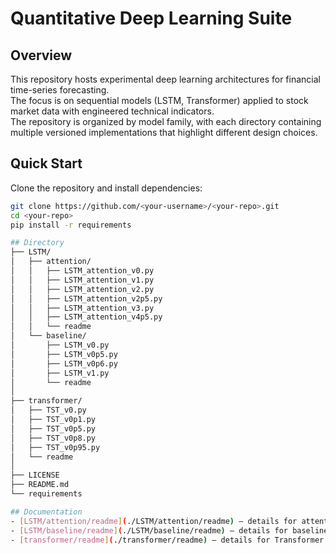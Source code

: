 # Quantitative Deep Learning Suite

## Overview
This repository hosts experimental deep learning architectures for financial time-series forecasting.  
The focus is on sequential models (LSTM, Transformer) applied to stock market data with engineered technical indicators.  
The repository is organized by model family, with each directory containing multiple versioned implementations that highlight different design choices.

## Quick Start
Clone the repository and install dependencies:
```bash
git clone https://github.com/<your-username>/<your-repo>.git
cd <your-repo>
pip install -r requirements

## Directory 
├── LSTM/
│   ├── attention/
│   │   ├── LSTM_attention_v0.py
│   │   ├── LSTM_attention_v1.py
│   │   ├── LSTM_attention_v2.py
│   │   ├── LSTM_attention_v2p5.py
│   │   ├── LSTM_attention_v3.py
│   │   ├── LSTM_attention_v4p5.py
│   │   └── readme                
│   └── baseline/
│       ├── LSTM_v0.py
│       ├── LSTM_v0p5.py
│       ├── LSTM_v0p6.py
│       ├── LSTM_v1.py
│       └── readme               
│
├── transformer/
│   ├── TST_v0.py
│   ├── TST_v0p1.py
│   ├── TST_v0p5.py
│   ├── TST_v0p8.py
│   ├── TST_v0p95.py
│   └── readme                   
│
├── LICENSE
├── README.md                     
└── requirements

## Documentation
- [LSTM/attention/readme](./LSTM/attention/readme) — details for attention-based LSTM  
- [LSTM/baseline/readme](./LSTM/baseline/readme) — details for baseline LSTM  
- [transformer/readme](./transformer/readme) — details for Transformer models           
